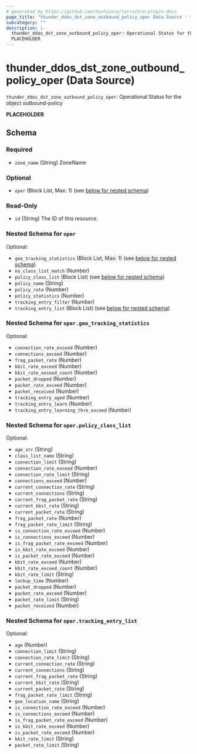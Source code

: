 ```yaml
---
# generated by https://github.com/hashicorp/terraform-plugin-docs
page_title: "thunder_ddos_dst_zone_outbound_policy_oper Data Source - terraform-provider-thunder"
subcategory: ""
description: |-
  thunder_ddos_dst_zone_outbound_policy_oper: Operational Status for the object outbound-policy
  PLACEHOLDER
---
```


# thunder_ddos_dst_zone_outbound_policy_oper (Data Source)

`thunder_ddos_dst_zone_outbound_policy_oper`: Operational Status for the object outbound-policy

__PLACEHOLDER__



<!-- schema generated by tfplugindocs -->
## Schema

### Required

- `zone_name` (String) ZoneName

### Optional

- `oper` (Block List, Max: 1) (see [below for nested schema](#nestedblock--oper))

### Read-Only

- `id` (String) The ID of this resource.

<a id="nestedblock--oper"></a>
### Nested Schema for `oper`

Optional:

- `geo_tracking_statistics` (Block List, Max: 1) (see [below for nested schema](#nestedblock--oper--geo_tracking_statistics))
- `no_class_list_match` (Number)
- `policy_class_list` (Block List) (see [below for nested schema](#nestedblock--oper--policy_class_list))
- `policy_name` (String)
- `policy_rate` (Number)
- `policy_statistics` (Number)
- `tracking_entry_filter` (Number)
- `tracking_entry_list` (Block List) (see [below for nested schema](#nestedblock--oper--tracking_entry_list))

<a id="nestedblock--oper--geo_tracking_statistics"></a>
### Nested Schema for `oper.geo_tracking_statistics`

Optional:

- `connection_rate_exceed` (Number)
- `connections_exceed` (Number)
- `frag_packet_rate` (Number)
- `kbit_rate_exceed` (Number)
- `kbit_rate_exceed_count` (Number)
- `packet_dropped` (Number)
- `packet_rate_exceed` (Number)
- `packet_received` (Number)
- `tracking_entry_aged` (Number)
- `tracking_entry_learn` (Number)
- `tracking_entry_learning_thre_exceed` (Number)


<a id="nestedblock--oper--policy_class_list"></a>
### Nested Schema for `oper.policy_class_list`

Optional:

- `age_str` (String)
- `class_list_name` (String)
- `connection_limit` (String)
- `connection_rate_exceed` (Number)
- `connection_rate_limit` (String)
- `connections_exceed` (Number)
- `current_connection_rate` (String)
- `current_connections` (String)
- `current_frag_packet_rate` (String)
- `current_kbit_rate` (String)
- `current_packet_rate` (String)
- `frag_packet_rate` (Number)
- `frag_packet_rate_limit` (String)
- `is_connection_rate_exceed` (Number)
- `is_connections_exceed` (Number)
- `is_frag_packet_rate_exceed` (Number)
- `is_kbit_rate_exceed` (Number)
- `is_packet_rate_exceed` (Number)
- `kbit_rate_exceed` (Number)
- `kbit_rate_exceed_count` (Number)
- `kbit_rate_limit` (String)
- `lockup_time` (Number)
- `packet_dropped` (Number)
- `packet_rate_exceed` (Number)
- `packet_rate_limit` (String)
- `packet_received` (Number)


<a id="nestedblock--oper--tracking_entry_list"></a>
### Nested Schema for `oper.tracking_entry_list`

Optional:

- `age` (Number)
- `connection_limit` (String)
- `connection_rate_limit` (String)
- `current_connection_rate` (String)
- `current_connections` (String)
- `current_frag_packet_rate` (String)
- `current_kbit_rate` (String)
- `current_packet_rate` (String)
- `frag_packet_rate_limit` (String)
- `geo_location_name` (String)
- `is_connection_rate_exceed` (Number)
- `is_connections_exceed` (Number)
- `is_frag_packet_rate_exceed` (Number)
- `is_kbit_rate_exceed` (Number)
- `is_packet_rate_exceed` (Number)
- `kbit_rate_limit` (String)
- `packet_rate_limit` (String)


